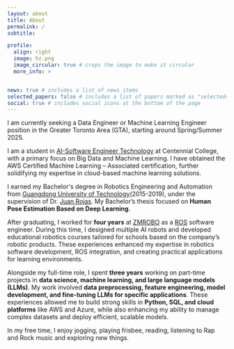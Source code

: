 ```yaml
---
layout: about
title: About
permalink: /
subtitle: 

profile:
  align: right
  image: hz.png
  image_circular: true # crops the image to make it circular
  more_info: >


news: true # includes a list of news items
selected_papers: false # includes a list of papers marked as "selected={true}"
social: true # includes social icons at the bottom of the page
---
```


I am currently seeking a Data Engineer or Machine Learning Engineer position in the Greater Toronto Area (GTA), starting around Spring/Summer 2025.

I am a student in [AI-Software Engineer Technology](https://www.centennialcollege.ca/programs-courses/full-time/artificial-intelligence-fast-track) at Centennial College, with a primary focus on Big Data and Machine Learning. I have obtained the AWS Certified Machine Learning – Associated certification, further solidifying my expertise in cloud-based machine learning solutions.

I earned my Bachelor's degree in Robotics Engineering and Automation from [Guangdong University of Technology](https://english.gdut.edu.cn/)(2015-2019), under the supervision of Dr. [Juan Rojas](http://www.juanrojas.net/). My Bachelor’s thesis focused on **Human Pose Estimation Based on Deep Learning**.

After graduating, I worked for **four years** at [ZMROBO](https://www.zmrobo.com/) as a [ROS](https://www.ros.org/) software engineer. During this time, I designed multiple AI robots and developed educational robotics courses tailored for schools based on the company’s robotic products. These experiences enhanced my expertise in robotics software development, ROS integration, and creating practical applications for learning environments.

Alongside my full-time role, I spent **three years** working on part-time projects in **data science, machine learning, and large language models (LLMs)**. My work involved **data preprocessing, feature engineering, model development, and fine-tuning LLMs for specific applications**. These experiences allowed me to build strong skills in **Python, SQL, and cloud platforms** like AWS and Azure, while also enhancing my ability to manage complex datasets and deploy efficient, scalable models.

In my free time, I enjoy jogging, playing frisbee, reading, listening to Rap and Rock music and exploring new things.
